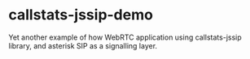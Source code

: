 # callstats-jssip-demo
Yet another example of how WebRTC application using callstats-jssip library, and asterisk SIP as a signalling layer.
